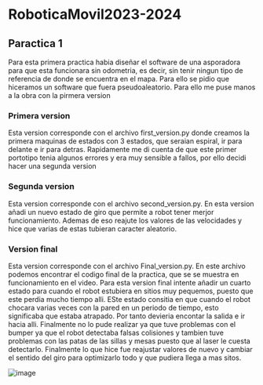 # RoboticaMovil2023-2024

## Paractica 1 

Para esta primera practica habia diseñar el software de una asporadora para que esta funcionara sin odometria, es decir, sin tenir ningun tipo de referencia de donde se encuentra en el mapa. Para ello se pidio que hiceramos un software que fuera pseudoaleatorio. Para ello me puse manos a la obra con la pirmera version 

### Primera version 
Esta version corresponde con el archivo first_version.py donde creamos la primera maquinas de estados con 3 estados, que seraian espiral, ir para delante e ir para detras. Rapidamente me di cuenta de que este primer portotipo tenia algunos errores y era muy sensible a fallos, por ello decidi hacer una segunda version 

### Segunda version 
Esta version corresponde con el archivo second_version.py. En esta version añadi un nuevo estado de giro que permite a robot tener merjor funcionamiento. Ademas de eso reajute los valores de las velocidades y hice que varias de estas tubieran caracter aleatorio.

### Version final 
Esta version corresponde con el archivo Final_version.py. En este archivo podemos encontrar el codigo final de la practica, que se se muestra en funcionamiento en el video. Para esta version final intente añadir un cuarto estado para cuando el robot estubiera en sitios muy pequemos, puesto que este perdia mucho tiempo alli. ESte estado consitia en que cuando el robot chocara varias veces con la pared en un periodo de tiempo, esto significaba que estaba atrapado. Por tanto devieria encontar la salida e ir hacia alli. Finalmente no lo pude realizar ya que tuve problemas con el bumper ya que el robot detectaba falsas colisiones y tambien tuve problemas con las patas de las sillas y mesas puesto que al laser le cuesta detectarlo.
Finalmente lo que hice fue reajustar valores de nuevo y cambiar el sentido del giro para optimizarlo todo y que pudiera llega a mas sitos.


![image](https://github.com/cescarcena2021/RoboticaMovil2023-2024/assets/102520602/9c9a3ac7-7909-4365-8943-71ead89bbba2)

